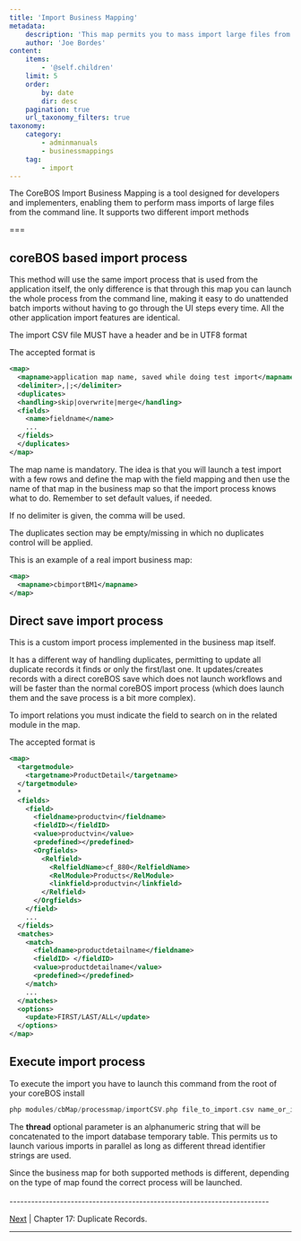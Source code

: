 ```yaml
---
title: 'Import Business Mapping'
metadata:
    description: 'This map permits you to mass import large files from the command line.'
    author: 'Joe Bordes'
content:
    items:
        - '@self.children'
    limit: 5
    order:
        by: date
        dir: desc
    pagination: true
    url_taxonomy_filters: true
taxonomy:
    category:
        - adminmanuals
        - businessmappings
    tag:
        - import
---
```


The CoreBOS Import Business Mapping is a tool designed for developers and implementers, enabling them to perform mass imports of large files from the command line. It supports two different import methods

===

coreBOS based import process
----------------------------

This method will use the same import process that is used from the application itself, the only difference is that through this map you can launch the whole process from the command line, making it easy to do unattended batch imports without having to go through the UI steps every time. All the other application import features are identical.

<div class="notices red">
The import CSV file MUST have a header and be in UTF8 format
</div>

The accepted format is

```xml
<map>
  <mapname>application map name, saved while doing test import</mapname>
  <delimiter>,|;</delimiter>
  <duplicates>
  <handling>skip|overwrite|merge</handling>
  <fields>
    <name>fieldname</name>
    ...
  </fields>
  </duplicates>
</map>
```

The map name is mandatory. The idea is that you will launch a test
import with a few rows and define the map with the field mapping and
then use the name of that map in the business map so that the import
process knows what to do. Remember to set default values, if needed.

If no delimiter is given, the comma will be used.

The duplicates section may be empty/missing in which no duplicates control will be applied.

This is an example of a real import business map:

```xml
<map>
  <mapname>cbimportBM1</mapname>
</map>
```

Direct save import process
--------------------------

This is a custom import process implemented in the business map itself.

It has a different way of handling duplicates, permitting to update all duplicate records it finds or only the first/last one. It updates/creates records with a direct coreBOS save which does not launch workflows and will be faster than the normal coreBOS import process (which does launch them and the save process is a bit more complex).

To import relations you must indicate the field to search on in the related module in the map.

The accepted format is

```xml
<map>
  <targetmodule>
    <targetname>ProductDetail</targetname>
  </targetmodule>
  *
  <fields>
    <field>
      <fieldname>productvin</fieldname>
      <fieldID></fieldID>
      <value>productvin</value>
      <predefined></predefined>
      <Orgfields>
        <Relfield>
          <RelfieldName>cf_880</RelfieldName>
          <RelModule>Products</RelModule>
          <linkfield>productvin</linkfield>
        </Relfield>
      </Orgfields>
    </field>
    ...
  </fields>
  <matches>
    <match>
      <fieldname>productdetailname</fieldname>
      <fieldID> </fieldID>
      <value>productdetailname</value>
      <predefined></predefined>
    </match>
    ...
  </matches>
  <options>
    <update>FIRST/LAST/ALL</update>
  </options>
</map>
```

Execute import process
----------------------

To execute the import you have to launch this command from the root of your coreBOS install

```php
php modules/cbMap/processmap/importCSV.php file_to_import.csv name_or_id_of_business_map [thread]
```

The **thread** optional parameter is an alphanumeric string that will be concatenated to the import database temporary table. This permits us to launch various imports in parallel as long as different thread identifier strings are used.

<div class="notices blue">
Since the business map for both supported methods is different, depending on the type of map found the correct process will be launched.
</div>

<br>
------------------------------------------------------------------------

[Next](../08.duplicaterecords) | Chapter 17: Duplicate Records.

------------------------------------------------------------------------
